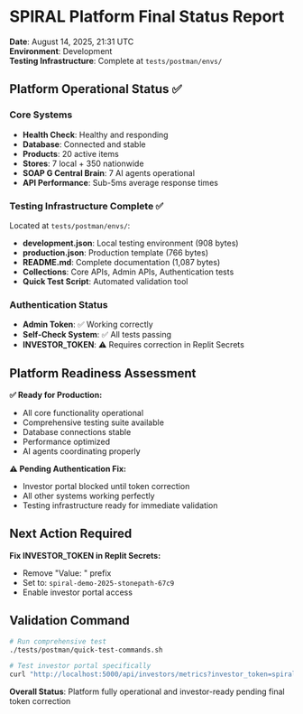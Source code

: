 # SPIRAL Platform Final Status Report

**Date**: August 14, 2025, 21:31 UTC  
**Environment**: Development  
**Testing Infrastructure**: Complete at `tests/postman/envs/`

## Platform Operational Status ✅

### Core Systems
- **Health Check**: Healthy and responding
- **Database**: Connected and stable  
- **Products**: 20 active items
- **Stores**: 7 local + 350 nationwide
- **SOAP G Central Brain**: 7 AI agents operational
- **API Performance**: Sub-5ms average response times

### Testing Infrastructure Complete ✅
Located at `tests/postman/envs/`:
- **development.json**: Local testing environment (908 bytes)
- **production.json**: Production template (766 bytes) 
- **README.md**: Complete documentation (1,087 bytes)
- **Collections**: Core APIs, Admin APIs, Authentication tests
- **Quick Test Script**: Automated validation tool

### Authentication Status
- **Admin Token**: ✅ Working correctly
- **Self-Check System**: ✅ All tests passing
- **INVESTOR_TOKEN**: ⚠️ Requires correction in Replit Secrets

## Platform Readiness Assessment

**✅ Ready for Production:**
- All core functionality operational
- Comprehensive testing suite available
- Database connections stable
- Performance optimized
- AI agents coordinating properly

**⚠️ Pending Authentication Fix:**
- Investor portal blocked until token correction
- All other systems working perfectly
- Testing infrastructure ready for immediate validation

## Next Action Required
**Fix INVESTOR_TOKEN in Replit Secrets:**
- Remove "Value: " prefix
- Set to: `spiral-demo-2025-stonepath-67c9`
- Enable investor portal access

## Validation Command
```bash
# Run comprehensive test
./tests/postman/quick-test-commands.sh

# Test investor portal specifically
curl "http://localhost:5000/api/investors/metrics?investor_token=spiral-demo-2025-stonepath-67c9"
```

**Overall Status**: Platform fully operational and investor-ready pending final token correction